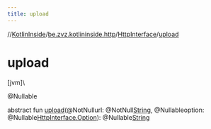 ```yaml
---
title: upload
---
```

//[KotlinInside](../../../index.html)/[be.zvz.kotlininside.http](../index.html)/[HttpInterface](index.html)/[upload](upload.html)



# upload



[jvm]\




@Nullable



abstract fun [upload](upload.html)(@NotNullurl: @NotNull[String](https://docs.oracle.com/javase/7/docs/api/java/lang/String.html), @Nullableoption: @Nullable[HttpInterface.Option](-option/index.html)): @Nullable[String](https://docs.oracle.com/javase/7/docs/api/java/lang/String.html)




